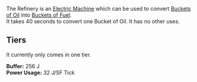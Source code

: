 The Refinery is an [Electric Machine](https://github.com/Slimefun/Slimefun4/wiki/Electric-Machines) which can be used to convert [Buckets of Oil](https://github.com/Slimefun/Slimefun4/wiki/Bucket-of-Oil) into [Buckets of Fuel](https://github.com/Slimefun/Slimefun4/wiki/Bucket-of-Fuel).  
It takes 40 seconds to convert one Bucket of Oil. It has no other uses.

## Tiers
It currently only comes in one tier.  

**Buffer:** 256 J  
**Power Usage:** 32 J/SF Tick  
